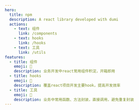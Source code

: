 ```yaml
---
hero:
  title: npm
  description: A react library developed with dumi
  actions:
    - text: 组件
      link: /components
    - text: hooks
      link: /hooks
    - text: 工具
      link: /utils
features:
  - title: 组件
    emoji: 💎
    description: 业务开发中react常用组件积淀，开箱即用
  - title: hooks
    emoji: 🌈
    description: 覆盖react项目开发主要hook，提高开发效率
  - title: 工具
    emoji: 🚀
    description: 业务中常用函数、方法封装，直接调用，避免重复封装
---
```

